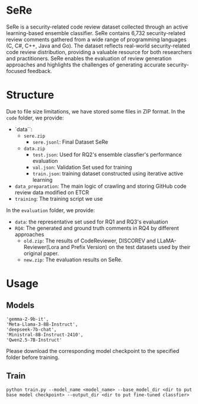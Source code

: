 # SeRe
SeRe is a security-related code review dataset collected through an active learning-based ensemble classifier. SeRe contains 6,732 security-related review comments gathered from a wide range of programming languages (C, C#, C++, Java and Go). The dataset reflects real-world security-related code review distribution, providing a valuable resource for both researchers and practitioners. SeRe enables the evaluation of review generation approaches and highlights the challenges of generating accurate security-focused feedback.

# Structure
Due to file size limitations, we have stored some files in ZIP format.
In the `code` folder, we provide:
- `data``: 
    - `sere.zip`
        - `sere.jsonl`: Final Dataset SeRe
    - `data.zip`
        - `test.json`: Used for RQ2's ensemble classfier's performance evaluation
        - `val.json`: Validation Set used for training
        - `train.json`: training dataset constructed using iterative active learning
- `data_preparation`: The main logic of crawling and storing GitHub code review data modified on ETCR
- `training`: The training script we use

In the `evaluation` folder, we provide:
- `data`: the representative set used for RQ1 and RQ3's evaluation
- `RQ4`: The generated and ground truth comments in RQ4 by different approaches
    - `old.zip`: The results of CodeReviewer, DISCOREV and LLaMA-Reviewer(Lora and Prefix Version) on the test datasets used by their original paper.
    - `new.zip`: The evaluation results on SeRe.

# Usage
## Models
```
'gemma-2-9b-it', 
'Meta-Llama-3-8B-Instruct', 
'deepseek-7b-chat',
'Ministral-8B-Instruct-2410',
'Qwen2.5-7B-Instruct'
```
Please download the corresponding model checkpoint to the specified folder before training.
## Train
```
python train.py --model_name <model_name> --base_model_dir <dir to put base model checkpoint> --output_dir <dir to put fine-tuned classfier>
```
